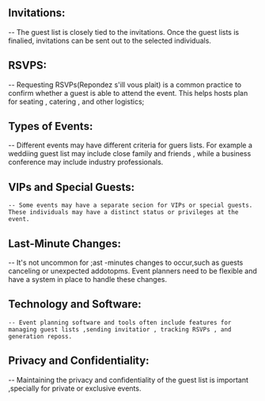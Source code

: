 ## Invitations:
 -- The guest list is closely tied to the invitations.
 Once the guest lists is finalied, invitations can be sent out to the selected individuals.

 ## RSVPS:
  -- Requesting RSVPs(Repondez s'ill vous plait) is a common practice to confirm whether a guest is able to attend the event. This helps hosts plan for seating , catering , and other logistics;

  ## Types of Events:
   -- Different events may have different criteria for guers lists. For example a weddiing guest list may include close family and friends , while a business conference may include industry professionals.

   ## VIPs and Special Guests:
    -- Some events may have a separate secion for VIPs or special guests. These individuals may have a distinct status or privileges at the event.

  ## Last-Minute Changes:
   -- It's not uncommon for ;ast -minutes changes to occur,such as guests canceling or unexpected addotopms. Event planners need to be flexible and have a system in place to handle these changes.

   ## Technology and Software:
    -- Event planning software and tools often include features for managing guest lists ,sending invitatior , tracking RSVPs , and generation reposs.

  ## Privacy and Confidentiality:
   -- Maintaining the privacy and confidentiality of the guest list is important ,specially for private or exclusive events.
